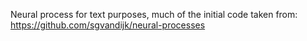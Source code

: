 Neural process for text purposes, much of the initial code taken from: 
https://github.com/sgvandijk/neural-processes